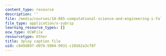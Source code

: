```yaml
---
content_type: resource
description: ''
file: /media/courses/18-085-computational-science-and-engineering-i-fall-2008/c849d89fd07658049931c10162a3cf8f_pN7zitwRq58.vtt
file_type: application/x-subrip
learning_resource_types: []
ocw_type: OCWFile
resourcetype: Other
title: 3play caption file
uid: c849d89f-d076-5804-9931-c10162a3cf8f
---
```

